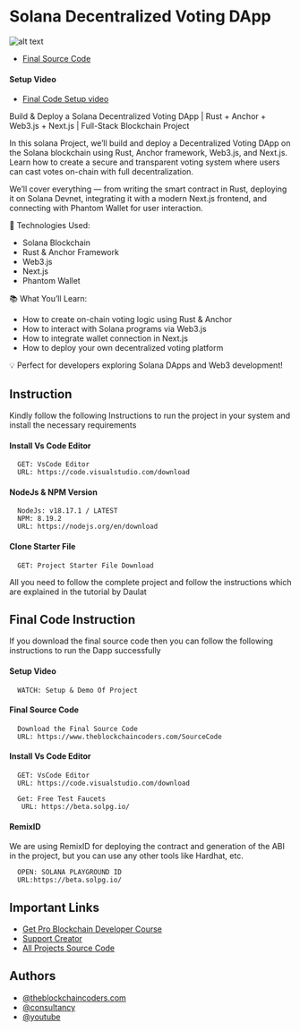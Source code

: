 # Solana Decentralized Voting DApp

![alt text](https://www.daulathussain.com/wp-content/uploads/2025/10/Build-Deploy-a-Solana-Decentralized-Voting-DApp-Rust-Anchor-Web3.js-Next.js-Full-Stack-Blockchain-Project.jpg)

- [Final Source Code](https://www.theblockchaincoders.com/sourceCode/build-and-deploy-a-solana-decentralized-voting-dapp-or-rust-+-anchor-+-web3.js-+-next.js-or-full-stack-blockchain-project)

#### Setup Video

- [Final Code Setup video](https://youtu.be/G_3xz883Evg?si=Xgcq1goEr6DuVyCQ)

Build & Deploy a Solana Decentralized Voting DApp | Rust + Anchor + Web3.js + Next.js | Full-Stack Blockchain Project

In this solana Project, we’ll build and deploy a Decentralized Voting DApp on the Solana blockchain using Rust, Anchor framework, Web3.js, and Next.js. Learn how to create a secure and transparent voting system where users can cast votes on-chain with full decentralization.

We’ll cover everything — from writing the smart contract in Rust, deploying it on Solana Devnet, integrating it with a modern Next.js frontend, and connecting with Phantom Wallet for user interaction.

🚀 Technologies Used:

- Solana Blockchain
- Rust & Anchor Framework
- Web3.js
- Next.js
- Phantom Wallet

📚 What You’ll Learn:

- How to create on-chain voting logic using Rust & Anchor
- How to interact with Solana programs via Web3.js
- How to integrate wallet connection in Next.js
- How to deploy your own decentralized voting platform

💡 Perfect for developers exploring Solana DApps and Web3 development!

## Instruction

Kindly follow the following Instructions to run the project in your system and install the necessary requirements

#### Install Vs Code Editor

```
  GET: VsCode Editor
  URL: https://code.visualstudio.com/download
```

#### NodeJs & NPM Version

```
  NodeJs: v18.17.1 / LATEST
  NPM: 8.19.2
  URL: https://nodejs.org/en/download
```

#### Clone Starter File

```
  GET: Project Starter File Download
```

All you need to follow the complete project and follow the instructions which are explained in the tutorial by Daulat

## Final Code Instruction

If you download the final source code then you can follow the following instructions to run the Dapp successfully

#### Setup Video

```
  WATCH: Setup & Demo Of Project
```

#### Final Source Code

```
  Download the Final Source Code
  URL: https://www.theblockchaincoders.com/SourceCode
```

#### Install Vs Code Editor

```
  GET: VsCode Editor
  URL: https://code.visualstudio.com/download
```

```
  Get: Free Test Faucets
   URL: https://beta.solpg.io/
```

#### RemixID

We are using RemixID for deploying the contract and generation of the ABI in the project, but you can use any other tools like Hardhat, etc.

```
  OPEN: SOLANA PLAYGROUND ID
  URL:https://beta.solpg.io/
```

## Important Links

- [Get Pro Blockchain Developer Course](https://www.theblockchaincoders.com/pro-nft-marketplace)
- [Support Creator](https://bit.ly/Support-Creator)
- [All Projects Source Code](https://www.theblockchaincoders.com/SourceCode)

## Authors

- [@theblockchaincoders.com](https://www.theblockchaincoders.com/)
- [@consultancy](https://www.theblockchaincoders.com/consultancy)
- [@youtube](https://www.youtube.com/@daulathussain)
